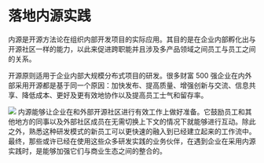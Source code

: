 落地内源实践
============

内源是开源方法论在组织内部开发项目的实际应用。其目的是在企业内部孵化出与开源社区一样的能力，以此来促进跨职能并且涉及多产品领域之间员工与员工之间的关系。

开源原则适用于企业内部大规模分布式项目的研发。很多财富 500 强企业在内外部采用开源都是基于同一个原因：加快发布、提高质量、增强创新与交流、信息共享、降低成本、更好及更有效地协作以及提高员工士气和留存率。

![](media/image44.png) 内源能够让企业在和外部开源社区进行有效工作上做好准备。它鼓励员工和其他地方的同事以及外部社区成员在无需切换上下文的情况下就能够进行互动。除此之外，熟悉这种研发模式的新员工可以更快速的融入到已经建立起来的工作流中。最终，那些或许已经在使用这些众多研发实践的业务伙伴，在遇到企业在采用内源实践时，是能够加强它们与商业生态之间的整合的。

